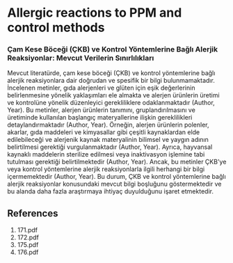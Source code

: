 # Allergic reactions to PPM and control methods

### Çam Kese Böceği (ÇKB) ve Kontrol Yöntemlerine Bağlı Alerjik Reaksiyonlar: Mevcut Verilerin Sınırlılıkları

Mevcut literatürde, çam kese böceği (ÇKB) ve kontrol yöntemlerine bağlı alerjik reaksiyonlara dair doğrudan ve spesifik bir bilgi bulunmamaktadır. İncelenen metinler, gıda alerjenleri ve glüten için eşik değerlerinin belirlenmesine yönelik yaklaşımları ele almakta ve alerjen ürünlerin üretimi ve kontrolüne yönelik düzenleyici gerekliliklere odaklanmaktadır (Author, Year). Bu metinler, alerjen ürünlerin tanımını, gruplandırılmasını ve üretiminde kullanılan başlangıç materyallerine ilişkin gereklilikleri detaylandırmaktadır (Author, Year). Örneğin, alerjen ürünlerin polenler, akarlar, gıda maddeleri ve kimyasallar gibi çeşitli kaynaklardan elde edilebileceği ve alerjenik kaynak materyalinin bilimsel ve yaygın adının belirtilmesi gerektiği vurgulanmaktadır (Author, Year). Ayrıca, hayvansal kaynaklı maddelerin sterilize edilmesi veya inaktivasyon işlemine tabi tutulması gerektiği belirtilmektedir (Author, Year). Ancak, bu metinler ÇKB'ye veya kontrol yöntemlerine alerjik reaksiyonlarla ilgili herhangi bir bilgi içermemektedir (Author, Year). Bu durum, ÇKB ve kontrol yöntemlerine bağlı alerjik reaksiyonlar konusundaki mevcut bilgi boşluğunu göstermektedir ve bu alanda daha fazla araştırmaya ihtiyaç duyulduğunu işaret etmektedir.


## References

1. 171.pdf
2. 172.pdf
3. 175.pdf
4. 176.pdf
